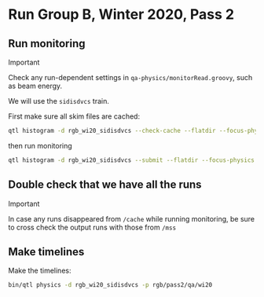 # Run Group B, Winter 2020, Pass 2

## Run monitoring

> [!IMPORTANT]
> Check any run-dependent settings in `qa-physics/monitorRead.groovy`, such as beam energy.

We will use the `sidisdvcs` train.

First make sure all skim files are cached:
```bash
qtl histogram -d rgb_wi20_sidisdvcs --check-cache --flatdir --focus-physics /cache/clas12/rg-b/production/recon/spring2020/torus-1/pass2/v1/dst/train/sidisdvcs
```
then run monitoring
```bash
qtl histogram -d rgb_wi20_sidisdvcs --submit --flatdir --focus-physics /cache/clas12/rg-b/production/recon/spring2020/torus-1/pass2/v1/dst/train/sidisdvcs
```

## Double check that we have all the runs

> [!IMPORTANT]
> In case any runs disappeared from `/cache` while running monitoring, be sure to cross check the output
> runs with those from `/mss`

## Make timelines

Make the timelines:
```bash
bin/qtl physics -d rgb_wi20_sidisdvcs -p rgb/pass2/qa/wi20
```

